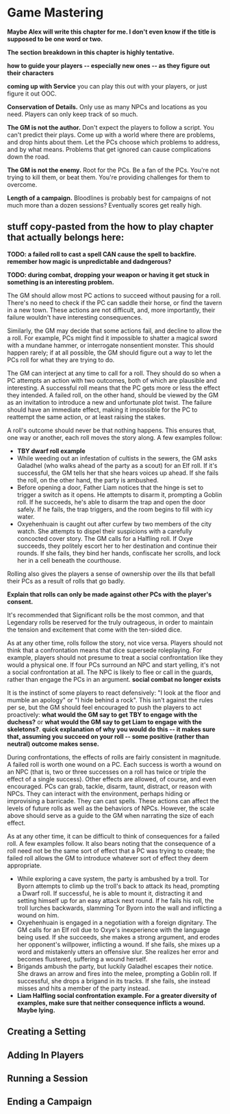 # Game Mastering

**Maybe Alex will write this chapter for me. I don't even know if the title is supposed to be one word or two.**

**The section breakdown in this chapter is highly tentative.**

**how to guide your players -- especially new ones -- as they figure out their characters**

**coming up with Service** you can play this out with your players, or just figure it out OOC. 

**Conservation of Details.** Only use as many NPCs and locations as you need. Players can only keep track of so much.

**The GM is not the author.** Don't expect the players to follow a script. You can't predict their plays. Come up with a world where there are problems, and drop hints about them. Let the PCs choose which problems to address, and by what means. Problems that get ignored can cause complications down the road. 

**The GM is not the enemy.** Root for the PCs. Be a fan of the PCs. You're not trying to kill them, or beat them. You're providing challenges for them to overcome. 

**Length of a campaign.** Bloodlines is probably best for campaigns of not much more than a dozen sessions? Eventually scores get really high. 

## stuff copy-pasted from the how to play chapter that actually belongs here:

**TODO: a failed roll to cast a spell CAN cause the spell to backfire. remember how magic is unpredictable and dadngerous?**

**TODO: during combat, dropping your weapon or having it get stuck in something is an interesting problem.**


The GM should allow most PC actions to succeed without pausing for a roll. There's no need to check if the PC can saddle their horse, or find the tavern in a new town. These actions are not difficult, and, more importantly, their failure wouldn't have interesting consequences.

Similarly, the GM may decide that some actions fail, and decline to allow the a roll. For example, PCs might find it impossible to shatter a magical sword with a mundane hammer, or interrogate nonsentient monster. This should happen rarely; if at all possible, the GM should figure out a way to let the PCs roll for what they are trying to do.

The GM can interject at any time to call for a roll. They should do so when a PC attempts an action with two outcomes, both of which are plausible and interesting. A successful roll means that the PC gets more or less the effect they intended. A failed roll, on the other hand, should be viewed by the GM as an invitation to introduce a new and unfortunate plot twist. The failure should have an immediate effect, making it impossible for the PC to reattempt the same action, or at least raising the stakes.

A roll's outcome should never be that nothing happens. This ensures that, one way or another, each roll moves the story along. A few examples follow:

- **TBY dwarf roll example**
- While weeding out an infestation of cultists in the sewers, the GM asks Galadhel (who walks ahead of the party as a scout) for an Elf roll. If it's successful, the GM tells her that she hears voices up ahead. If she fails the roll, on the other hand, the party is ambushed.
- Before opening a door, Father Liam notices that the hinge is set to trigger a switch as it opens. He attempts to disarm it, prompting a Goblin roll. If he succeeds, he's able to disarm the trap and open the door safely. If he fails, the trap triggers, and the room begins to fill with icy water.
- Oxyehenhuain is caught out after curfew by two members of the city watch. She attempts to dispel their suspicions with a carefully concocted cover story. The GM calls for a Halfling roll. If Oxye succeeds, they politely escort her to her destination and continue their rounds. If she fails, they bind her hands, confiscate her scrolls, and lock her in a cell beneath the courthouse.

Rolling also gives the players a sense of ownership over the ills that befall their PCs as a result of rolls that go badly.

**Explain that rolls can only be made against other PCs with the player's consent.**

It's recommended that Significant rolls be the most common, and that Legendary rolls be reserved for the truly outrageous, in order to maintain the tension and excitement that come with the ten-sided dice.

As at any other time, rolls follow the story, not vice versa. Players should not think that a confrontation means that dice supersede roleplaying. For example, players should not presume to treat a social confrontation like they would a physical one. If four PCs surround an NPC and start yelling, it's not a social confrontation at all. The NPC is likely to flee or call in the guards, rather than engage the PCs in an argument. **social combat no longer exists**


It is the instinct of some players to react defensively: "I look at the floor and mumble an apology" or "I hide behind a rock". This isn't against the rules per se, but the GM should feel encouraged to push the players to act proactively: **what would the GM say to get TBY to engage with the duchess?** or **what would the GM say to get Liam to engage with the skeletons?**. **quick explanation of why you would do this -- it makes sure that, assuming you succeed on your roll -- some positive (rather than neutral) outcome makes sense.**


During confrontations, the effects of rolls are fairly consistent in magnitude. A failed roll is worth one wound on a PC. Each success is worth a wound on an NPC (that is, two or three successes on a roll has twice or triple the effect of a single success). Other effects are allowed, of course, and even encouraged. PCs can grab, tackle, disarm, taunt, distract, or reason with NPCs. They can interact with the environment, perhaps hiding or improvising a barricade. They can cast spells. These actions can affect the levels of future rolls as well as the behaviors of NPCs. However, the scale above should serve as a guide to the GM when narrating the size of each effect.

As at any other time, it can be difficult to think of consequences for a failed roll. A few examples follow. It also bears noting that the consequence of a roll need not be the same sort of effect that a PC was trying to create; the failed roll allows the GM to introduce whatever sort of effect they deem appropriate.

- While exploring a cave system, the party is ambushed by a troll. Tor Byorn attempts to climb up the troll's back to attack its head, prompting a Dwarf roll. If successful, he is able to mount it, distracting it and setting himself up for an easy attack next round. If he fails his roll, the troll lurches backwards, slamming Tor Byorn into the wall and inflicting a wound on him.
- Oxyehenhuain is engaged in a negotiation with a foreign dignitary. The GM calls for an Elf roll due to Oxye's inexperience with the language being used. If she succeeds, she makes a strong argument, and erodes her opponent's willpower, inflicting a wound. If she fails, she mixes up a word and mistakenly utters an offensive slur. She realizes her error and becomes flustered, suffering a wound herself.
- Brigands ambush the party, but luckily Galadhel escapes their notice. She draws an arrow and fires into the melee, prompting a Goblin roll. If successful, she drops a brigand in its tracks. If she fails, she instead misses and hits a member of the party instead.
- **Liam Halfling social confrontation example. For a greater diversity of examples, make sure that neither consequence inflicts a wound. Maybe lying.**

## Creating a Setting

## Adding In Players

## Running a Session

## Ending a Campaign

